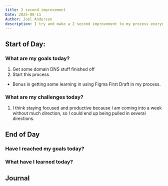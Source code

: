 ```yaml
---
title: 2 second improvement
Date: 2025-08-11
Author: Joel Anderson
description: I try and make a 2 second improvement to my process everyday. I think of it like fighting entropy. The work environment is getting more and more chaotic, causing more and more friction in getting work done. By making a 2 second improvement, which compounds everyday, reduces that friction so I can stay focused on the higher leverage tasks. If I can save seconds everytime I need to make a commit, the savings overtime is huge. If I can start this journal and already have a template to get started, I don't have to spend the congnative energy on setting up the journal again. The current set of improvements I am working on creating a richer git navigation in my terminal/neovim setup so that I can be more productive with git.
---
```


## Start of Day:

### What are my goals today?
1. Get some domain DNS stuff finished off
2. Start this process
- Bonus is getting some learning in using Figma First Draft in my process.


### What are my challenges today?
1. I think staying focused and productive because I am coming into a week without much direction, so I could end up being pulled in several directions.


## End of Day

### Have I reached my goals today?


### What have I learned today?

## Journal
